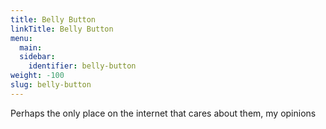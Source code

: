 ```yaml
---
title: Belly Button
linkTitle: Belly Button
menu:
  main:
  sidebar:
    identifier: belly-button
weight: -100
slug: belly-button
---
```


Perhaps the only place on the internet that cares about them, my opinions
